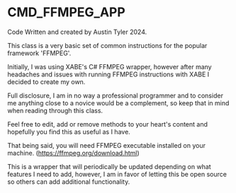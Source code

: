 # CMD_FFMPEG_APP

Code Written and created by Austin Tyler 2024.

This class is a very basic set of common instructions for the popular framework 'FFMPEG'. 

Initially, I was using XABE's C# FFMPEG wrapper, however after many headaches and issues with running FFMPEG instructions with XABE I decided to create my own. 

Full disclosure, I am in no way a professional programmer
and to consider me anything close to a novice would be a complement, so keep that in mind when reading through this class. 

Feel free to edit, add or remove methods to your heart's content and hopefully you find this as useful as I have.

That being said, you will need FFMPEG executable installed on your machine. (https://ffmpeg.org/download.html)

This is a wrapper that will periodically be updated depending on what features I need to add, however, I am in favor of letting this be open source so others can add additional functionality. 
